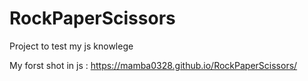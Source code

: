 # RockPaperScissors
Project to test my js knowlege 

My forst shot in js :  https://mamba0328.github.io/RockPaperScissors/
